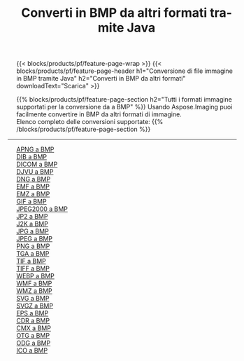 ﻿---
title: Converti in BMP da altri formati tramite Java 
weight: 3920
url: /it/java/conversion/to/bmp 
lang: it
langdirlevel: 2
locales: zh-hans,ja,it,ru,de,es,fr,nl,id,lt,pl,pt,vi,tr,ko,zh-hant,ar,hi,th,sv,cs,uk,he
description: Usando Aspose.Imaging puoi facilmente convertire in BMP da altri formati
---

{{< blocks/products/pf/feature-page-wrap >}}
{{< blocks/products/pf/feature-page-header h1="Conversione di file immagine in BMP tramite Java" h2="Converti in BMP da altri formati" downloadText="Scarica" >}}


{{% blocks/products/pf/feature-page-section  h2="Tutti i formati immagine supportati per la conversione da a BMP" %}}
Usando Aspose.Imaging puoi facilmente convertire in BMP da altri formati di immagine.
<br/>
Elenco completo delle conversioni supportate:
{{% /blocks/products/pf/feature-page-section %}}
<div class="container-fluid productfamilypage bg-gray">
    <div class="convertypes bg-gray agp-content section">
        <div class="container">
		<hr style="margin-left:-20px;"/>
		<div class="row other-converters">
		    <div class='col-md-2 other-converter remove-lp remove-rp'><a href="/imaging/it/java/conversion/apng-to-bmp" >APNG a BMP</a></div>
<div class='col-md-2 other-converter remove-lp remove-rp'><a href="/imaging/it/java/conversion/dib-to-bmp" >DIB a BMP</a></div>
<div class='col-md-2 other-converter remove-lp remove-rp'><a href="/imaging/it/java/conversion/dicom-to-bmp" >DICOM a BMP</a></div>
<div class='col-md-2 other-converter remove-lp remove-rp'><a href="/imaging/it/java/conversion/djvu-to-bmp" >DJVU a BMP</a></div>
<div class='col-md-2 other-converter remove-lp remove-rp'><a href="/imaging/it/java/conversion/dng-to-bmp" >DNG a BMP</a></div>
<div class='col-md-2 other-converter remove-lp remove-rp'><a href="/imaging/it/java/conversion/emf-to-bmp" >EMF a BMP</a></div>
<div class='col-md-2 other-converter remove-lp remove-rp'><a href="/imaging/it/java/conversion/emz-to-bmp" >EMZ a BMP</a></div>
<div class='col-md-2 other-converter remove-lp remove-rp'><a href="/imaging/it/java/conversion/gif-to-bmp" >GIF a BMP</a></div>
<div class='col-md-2 other-converter remove-lp remove-rp'><a href="/imaging/it/java/conversion/jpeg2000-to-bmp" >JPEG2000 a BMP</a></div>
<div class='col-md-2 other-converter remove-lp remove-rp'><a href="/imaging/it/java/conversion/jp2-to-bmp" >JP2 a BMP</a></div>
<div class='col-md-2 other-converter remove-lp remove-rp'><a href="/imaging/it/java/conversion/j2k-to-bmp" >J2K a BMP</a></div>
<div class='col-md-2 other-converter remove-lp remove-rp'><a href="/imaging/it/java/conversion/jpg-to-bmp" >JPG a BMP</a></div>
<div class='col-md-2 other-converter remove-lp remove-rp'><a href="/imaging/it/java/conversion/jpeg-to-bmp" >JPEG a BMP</a></div>
<div class='col-md-2 other-converter remove-lp remove-rp'><a href="/imaging/it/java/conversion/png-to-bmp" >PNG a BMP</a></div>
<div class='col-md-2 other-converter remove-lp remove-rp'><a href="/imaging/it/java/conversion/tga-to-bmp" >TGA a BMP</a></div>
<div class='col-md-2 other-converter remove-lp remove-rp'><a href="/imaging/it/java/conversion/tif-to-bmp" >TIF a BMP</a></div>
<div class='col-md-2 other-converter remove-lp remove-rp'><a href="/imaging/it/java/conversion/tiff-to-bmp" >TIFF a BMP</a></div>
<div class='col-md-2 other-converter remove-lp remove-rp'><a href="/imaging/it/java/conversion/webp-to-bmp" >WEBP a BMP</a></div>
<div class='col-md-2 other-converter remove-lp remove-rp'><a href="/imaging/it/java/conversion/wmf-to-bmp" >WMF a BMP</a></div>
<div class='col-md-2 other-converter remove-lp remove-rp'><a href="/imaging/it/java/conversion/wmz-to-bmp" >WMZ a BMP</a></div>
<div class='col-md-2 other-converter remove-lp remove-rp'><a href="/imaging/it/java/conversion/svg-to-bmp" >SVG a BMP</a></div>
<div class='col-md-2 other-converter remove-lp remove-rp'><a href="/imaging/it/java/conversion/svgz-to-bmp" >SVGZ a BMP</a></div>
<div class='col-md-2 other-converter remove-lp remove-rp'><a href="/imaging/it/java/conversion/eps-to-bmp" >EPS a BMP</a></div>
<div class='col-md-2 other-converter remove-lp remove-rp'><a href="/imaging/it/java/conversion/cdr-to-bmp" >CDR a BMP</a></div>
<div class='col-md-2 other-converter remove-lp remove-rp'><a href="/imaging/it/java/conversion/cmx-to-bmp" >CMX a BMP</a></div>
<div class='col-md-2 other-converter remove-lp remove-rp'><a href="/imaging/it/java/conversion/otg-to-bmp" >OTG a BMP</a></div>
<div class='col-md-2 other-converter remove-lp remove-rp'><a href="/imaging/it/java/conversion/odg-to-bmp" >ODG a BMP</a></div>
<div class='col-md-2 other-converter remove-lp remove-rp'><a href="/imaging/it/java/conversion/ico-to-bmp" >ICO a BMP</a></div>
                </div>
        </div>
    </div>
</div>
<br/>

